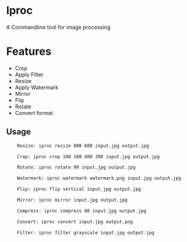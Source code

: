 # Iproc
A Commandline tool for image processing

# Features
- Crop
- Apply Filter
- Resize 
- Apply Watermark 
- Mirror 
- Flip
- Rotate 
- Convert format

## Usage 
```bash
    Resize: iproc resize 800 600 input.jpg output.jpg

    Crop: iproc crop 100 100 400 300 input.jpg output.jpg

    Rotate: iproc rotate 90 input.jpg output.jpg

    Watermark: iproc watermark watermark.png input.jpg output.jpg

    Flip: iproc flip vertical input.jpg output.jpg

    Mirror: iproc mirror input.jpg output.jpg

    Compress: iproc compress 80 input.jpg output.jpg

    Convert: iproc convert input.jpg output.png

    Filter: iproc filter grayscale input.jpg output.jpg
```
